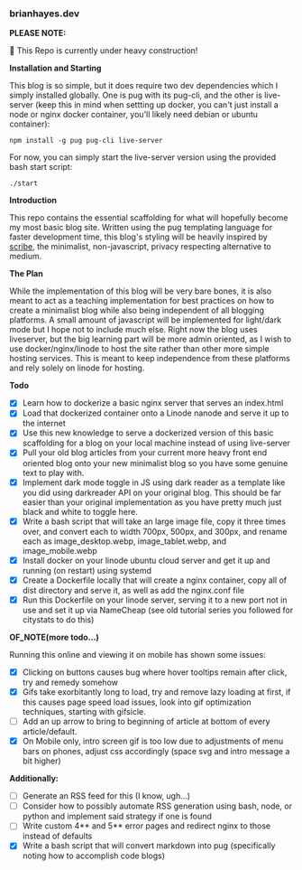 ### brianhayes.dev

**PLEASE NOTE:**

:construction: This Repo is currently under heavy construction!

**Installation and Starting**

This blog is so simple, but it does require two dev dependencies which I simply installed globally. One is pug with its pug-cli, and the other is live-server (keep this in mind when settting up docker, you can't just install a node or nginx docker container, you'll likely need debian or ubuntu container):

```
npm install -g pug pug-cli live-server
```

For now, you can simply start the live-server version using the provided bash start script:

```
./start
```

**Introduction**

This repo contains the essential scaffolding for what will hopefully become my most basic blog site. Written using the pug templating language for faster development time, this blog's styling will be heavily inspired by [scribe](https://scribe.rip/), the minimalist, non-javascript, privacy respecting alternative to medium.

**The Plan**

While the implementation of this blog will be very bare bones, it is also meant to act as a teaching implementation for best practices on how to create a minimalist blog while also being independent of all blogging platforms. A small amount of javascript will be implemented for light/dark mode but I hope not to include much else. Right now the blog uses liveserver, but the big learning part will be more admin oriented, as I wish to use docker/nginx/linode to host the site rather than other more simple hosting services. This is meant to keep independence from these platforms and rely solely on linode for hosting.

**Todo**

-   [x] Learn how to dockerize a basic nginx server that serves an index.html
-   [x] Load that dockerized container onto a Linode nanode and serve it up to the internet
-   [x] Use this new knowledge to serve a dockerized version of this basic scaffolding for a blog on your local machine instead of using live-server
-   [x] Pull your old blog articles from your current more heavy front end oriented blog onto your new minimalist blog so you have some genuine text to play with.
-   [x] Implement dark mode toggle in JS using dark reader as a template like you did using darkreader API on your original blog. This should be far easier than your original implementation as you have pretty much just black and white to toggle here.
-   [x] Write a bash script that will take an large image file, copy it three times over, and convert each to width 700px, 500px, and 300px, and rename each as image_desktop.webp, image_tablet.webp, and image_mobile.webp
-   [x] Install docker on your linode ubuntu cloud server and get it up and running (on restart) using systemd
-   [x] Create a Dockerfile locally that will create a nginx container, copy all of dist directory and serve it, as well as add the nginx.conf file
-   [x] Run this Dockerfile on your linode server, serving it to a new port not in use and set it up via NameCheap (see old tutorial series you followed for citystats to do this)

**OF_NOTE(more todo...)**

Running this online and viewing it on mobile has shown some issues:

-   [x] Clicking on buttons causes bug where hover tooltips remain after click, try and remedy somehow
-   [x] Gifs take exorbitantly long to load, try and remove lazy loading at first, if this causes page speed load issues, look into gif optimization techniques, starting with gifsicle.
-   [ ] Add an up arrow to bring to beginning of article at bottom of every article/default.
-   [x] On Mobile only, intro screen gif is too low due to adjustments of menu bars on phones, adjust css accordingly (space svg and intro message a bit higher)

**Additionally:**

-   [ ] Generate an RSS feed for this (I know, ugh...)
-   [ ] Consider how to possibly automate RSS generation using bash, node, or python and implement said strategy if one is found
-   [ ] Write custom 4** and 5** error pages and redirect nginx to those instead of defaults
-   [x] Write a bash script that will convert markdown into pug (specifically noting how to accomplish code blogs)

